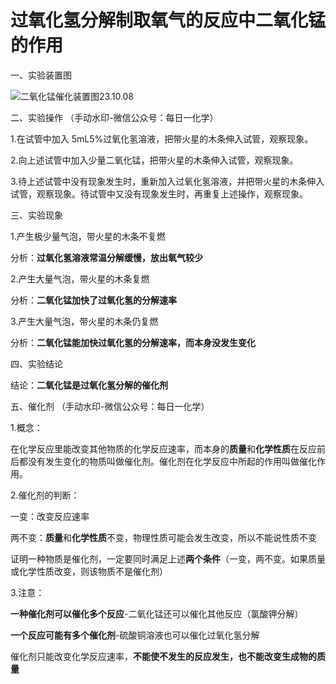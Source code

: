 # 过氧化氢分解制取氧气的反应中二氧化锰的作用

一、实验装置图

![二氧化锰催化装置图23.10.08](https://img.edaychem.cn//img/%E4%BA%8C%E6%B0%A7%E5%8C%96%E9%94%B0%E5%82%AC%E5%8C%96%E8%A3%85%E7%BD%AE%E5%9B%BE23.10.08.png)​

二、实验操作	（手动水印-微信公众号：每日一化学）

1.在试管中加入 5mL5%过氧化氢溶液，把带火星的木条伸入试管，观察现象。

2.向上述试管中加入少量二氧化锰，把带火星的木条伸入试管，观察现象。

3.待上述试管中没有现象发生时，重新加入过氧化氢溶液，并把带火星的木条伸入试管，观察现象。待试管中又没有现象发生时，再重复上述操作，观察现象。

三、实验现象

1.产生极少量气泡，带火星的木条不复燃

分析：**过氧化氢溶液常温分解缓慢，放出氧气较少**

2.产生大量气泡，带火星的木条复燃

分析：**二氧化锰加快了过氧化氢的分解速率**

3.产生大量气泡，带火星的木条仍复燃

分析：**二氧化锰能加快过氧化氢的分解速率，而本身没发生变化**

四、实验结论

结论：**二氧化锰是过氧化氢分解的催化剂**

五、催化剂	（手动水印-微信公众号：每日一化学）

1.概念：

在化学反应里能改变其他物质的化学反应速率，而本身的**质量**和**化学性质**在反应前后都没有发生变化的物质叫做催化剂。催化剂在化学反应中所起的作用叫做催化作用。

2.催化剂的判断：

一变：改变反应速率

两不变：**质量**和**化学性质**不变，物理性质可能会发生改变，所以不能说性质不变

证明一种物质是催化剂，一定要同时满足上述**两个条件**（一变，两不变。如果质量或化学性质改变，则该物质不是催化剂）

3.注意：

**一种催化剂可以催化多个反应**-二氧化锰还可以催化其他反应（氯酸钾分解）

**一个反应可能有多个催化剂**-硫酸铜溶液也可以催化过氧化氢分解

催化剂只能改变化学反应速率，**不能使不发生的反应发生，也不能改变生成物的质量**
